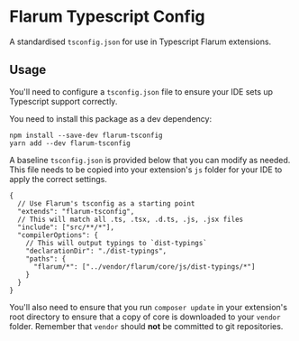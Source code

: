 # Flarum Typescript Config

A standardised `tsconfig.json` for use in Typescript Flarum extensions.

## Usage

You'll need to configure a `tsconfig.json` file to ensure your IDE sets up Typescript support correctly.

You need to install this package as a dev dependency:

```properties
npm install --save-dev flarum-tsconfig
yarn add --dev flarum-tsconfig
```

A baseline `tsconfig.json` is provided below that you can modify as needed. This file needs to be copied into your extension's `js` folder for your IDE to apply the correct settings.

```jsonc
{
  // Use Flarum's tsconfig as a starting point
  "extends": "flarum-tsconfig",
  // This will match all .ts, .tsx, .d.ts, .js, .jsx files
  "include": ["src/**/*"],
  "compilerOptions": {
    // This will output typings to `dist-typings`
    "declarationDir": "./dist-typings",
    "paths": {
      "flarum/*": ["../vendor/flarum/core/js/dist-typings/*"]
    }
  }
}
```

You'll also need to ensure that you run `composer update` in your extension's root directory to ensure that a copy of core is downloaded to your `vendor` folder. Remember that `vendor` should **not** be committed to git repositories.
